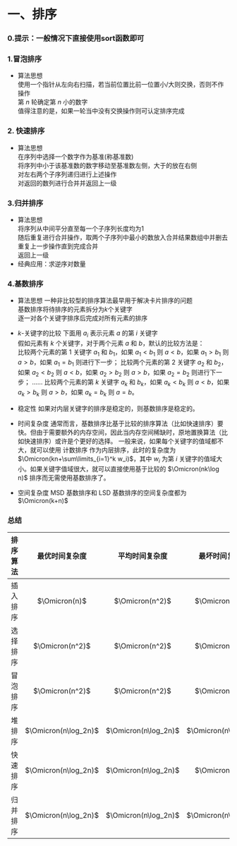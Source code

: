 # 一、排序
### 0.提示：一般情况下直接使用sort函数即可
### 1.冒泡排序
- 算法思想  
  使用一个指针从左向右扫描，若当前位置比前一位置小/大则交换，否则不作操作  
  第 $n$ 轮确定第 $n$ 小的数字  
  值得注意的是，如果一轮当中没有交换操作则可认定排序完成  

### 2. 快速排序
- 算法思想  
  在序列中选择一个数字作为基准(称基准数)  
  将序列中小于该基准数的数字移动至基准数左侧，大于的放在右侧  
  对左右两个子序列递归进行上述操作  
  对返回的数列进行合并并返回上一级  
  
### 3.归并排序
- 算法思想  
  将序列从中间平分直至每一个子序列长度均为1  
  随后重复进行合并操作，取两个子序列中最小的数放入合并结果数组中并删去  
  重复上一步操作直到完成合并  
  返回上一级
- 经典应用：求逆序对数量  

### 4.基数排序
- 算法思想
  一种非比较型的排序算法最早用于解决卡片排序的问题  
  基数排序将待排序的元素拆分为$k$个关键字  
  逐一对各个关键字排序后完成对所有元素的排序
- $k$-关键字的比较
  下面用 $a_i$ 表示元素 $a$ 的第 $i$ 关键字  
  假如元素有 $k$ 个关键字，对于两个元素 $a$ 和 $b$，默认的比较方法是：  
  比较两个元素的第 $1$ 关键字 $a_1$ 和 $b_1$，如果 $a_1 < b_1$ 则 $a < b$，如果 $a_1 > b_1$ 则 $a > b$，如果 $a_1 = b_1$ 则进行下一步；
  比较两个元素的第 $2$ 关键字 $a_2$ 和 $b_2$，如果 $a_2 < b_2$ 则 $a < b$，如果 $a_2 > b_2$ 则 $a > b$，如果 $a_2 = b_2$ 则进行下一步；
  ……
  比较两个元素的第 $k$ 关键字 $a_k$ 和 $b_k$，如果 $a_k < b_k$ 则 $a < b$，如果 $a_k > b_k$ 则 $a > b$，如果 $a_k = b_k$ 则 $a = b$。
- 稳定性
如果对内层关键字的排序是稳定的，则基数排序是稳定的。
- 时间复杂度
  通常而言，基数排序比基于比较的排序算法（比如快速排序）要快。但由于需要额外的内存空间，因此当内存空间稀缺时，原地置换算法（比如快速排序）或许是个更好的选择。
  一般来说，如果每个关键字的值域都不大，就可以使用 计数排序 作为内层排序，此时的复杂度为 $\Omicron(kn+\sum\limits_{i=1}^k w_i)$，其中 $w_i$ 为第 $i$ 关键字的值域大小。如果关键字值域很大，就可以直接使用基于比较的 $\Omicron(nk\log n)$ 排序而无需使用基数排序了。

- 空间复杂度
MSD 基数排序和 LSD 基数排序的空间复杂度都为 $\Omicron(k+n)$

### 总结
| 排序算法 |    最优时间复杂度    |    平均时间复杂度    |    最坏时间复杂度    |                   额外内存                    | 稳定性 |               备注               |
| :------: | :------------------: | :------------------: | :------------------: | :-------------------------------------------: | :----: | :------------------------------: |
| 插入排序 |    $\Omicron(n)$     |   $\Omicron(n^2)$    |   $\Omicron(n^2)$    |                 $\Omicron(1)$                 |   是   |      复杂度与逆序对个数相关      |
| 选择排序 |   $\Omicron(n^2)$    |   $\Omicron(n^2)$    |   $\Omicron(n^2)$    |                 $\Omicron(1)$                 |   否   |        额外空间可使其稳定        |
| 冒泡排序 |   $\Omicron(n^2)$    |   $\Omicron(n^2)$    |   $\Omicron(n^2)$    |                 $\Omicron(1)$                 |   是   |              代码短              |
|  堆排序  | $\Omicron(n\log_2n)$ | $\Omicron(n\log_2n)$ | $\Omicron(n\log_2n)$ |                 $\Omicron(1)$                 |   否   |                                  |
| 快速排序 | $\Omicron(n\log_2n)$ | $\Omicron(n\log_2n)$ |   $\Omicron(n^2)$    | 平均$\Omicron(n\log_2n)$，最坏$\Omicron(n^2)$ |   否   | 常使用$\Omicron(n\log_2n)$栈空间 |
| 归并排序 | $\Omicron(n\log_2n)$ | $\Omicron(n\log_2n)$ | $\Omicron(n\log_2n)$ |                 $\Omicron(n)$                 |   是   |                                  |

